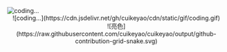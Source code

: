 <img src="https://cdn.jsdelivr.net/gh/cuikeyao/cdn/static/gif/coding.gif" alt="coding..." style="display: block; margin: 0 auto;" />

<div style="text-align: center">
  ![coding...](https://cdn.jsdelivr.net/gh/cuikeyao/cdn/static/gif/coding.gif)
</div>



<div style="text-align: center">
  ![亮色](https://raw.githubusercontent.com/cuikeyao/cuikeyao/output/github-contribution-grid-snake.svg)
</div>

  
